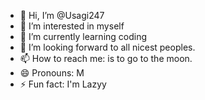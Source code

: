 - 👋 Hi, I’m @Usagi247
- 👀 I’m interested in myself
- 🌱 I’m currently learning coding
- 💞️ I’m looking forward to all nicest peoples.
- 📫 How to reach me: is to go to the moon.
- 😄 Pronouns: M
- ⚡ Fun fact: I'm Lazyy

<!---
Usagi247/Usagi247 is a ✨ special ✨ repository because its `README.md` (this file) appears on your GitHub profile.
You can click the Preview link to take a look at your changes.
--->
